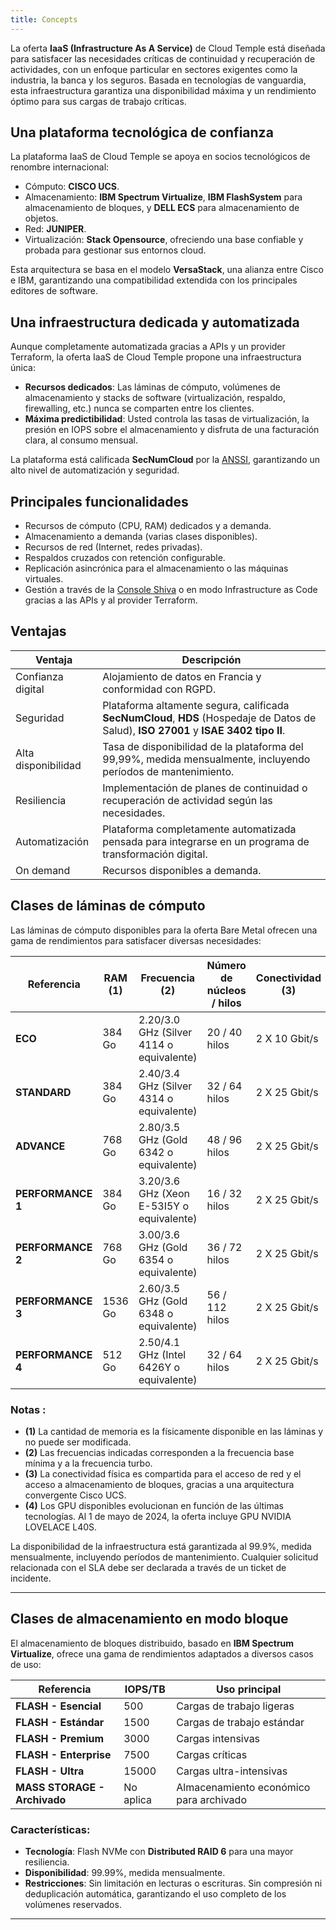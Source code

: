 ```yaml
---
title: Concepts
---
```


La oferta __IaaS (Infrastructure As A Service)__ de Cloud Temple está diseñada para satisfacer las necesidades críticas de continuidad y recuperación de actividades, con un enfoque particular en sectores exigentes como la industria, la banca y los seguros. Basada en tecnologías de vanguardia, esta infraestructura garantiza una disponibilidad máxima y un rendimiento óptimo para sus cargas de trabajo críticas.

## Una plataforma tecnológica de confianza

La plataforma IaaS de Cloud Temple se apoya en socios tecnológicos de renombre internacional:

- Cómputo: **CISCO UCS**.
- Almacenamiento: **IBM Spectrum Virtualize**, **IBM FlashSystem** para almacenamiento de bloques, y **DELL ECS** para almacenamiento de objetos.
- Red: **JUNIPER**.
- Virtualización: **Stack Opensource**, ofreciendo una base confiable y probada para gestionar sus entornos cloud.

Esta arquitectura se basa en el modelo **VersaStack**, una alianza entre Cisco e IBM, garantizando una compatibilidad extendida con los principales editores de software.

## Una infraestructura dedicada y automatizada

Aunque completamente automatizada gracias a APIs y un provider Terraform, la oferta IaaS de Cloud Temple propone una infraestructura única:

- **Recursos dedicados**: Las láminas de cómputo, volúmenes de almacenamiento y stacks de software (virtualización, respaldo, firewalling, etc.) nunca se comparten entre los clientes.
- **Máxima predictibilidad**: Usted controla las tasas de virtualización, la presión en IOPS sobre el almacenamiento y disfruta de una facturación clara, al consumo mensual.

La plataforma está calificada **SecNumCloud** por la [ANSSI](https://www.ssi.gouv.fr/), garantizando un alto nivel de automatización y seguridad.

## Principales funcionalidades

- Recursos de cómputo (CPU, RAM) dedicados y a demanda.
- Almacenamiento a demanda (varias clases disponibles).
- Recursos de red (Internet, redes privadas).
- Respaldos cruzados con retención configurable.
- Replicación asincrónica para el almacenamiento o las máquinas virtuales.
- Gestión a través de la [Console Shiva](../console/console.md) o en modo Infrastructure as Code gracias a las APIs y al provider Terraform.

## Ventajas

| Ventaja            | Descripción                                                                                                  |
|---------------------|-------------------------------------------------------------------------------------------------------------|
| Confianza digital   | Alojamiento de datos en Francia y conformidad con RGPD.                                                     |
| Seguridad           | Plataforma altamente segura, calificada **SecNumCloud**, **HDS** (Hospedaje de Datos de Salud), **ISO 27001** y **ISAE 3402 tipo II**. |
| Alta disponibilidad | Tasa de disponibilidad de la plataforma del 99,99%, medida mensualmente, incluyendo períodos de mantenimiento. |
| Resiliencia         | Implementación de planes de continuidad o recuperación de actividad según las necesidades.                   |
| Automatización      | Plataforma completamente automatizada pensada para integrarse en un programa de transformación digital.      |
| On demand           | Recursos disponibles a demanda.                                                                            |

## Clases de láminas de cómputo

Las láminas de cómputo disponibles para la oferta Bare Metal ofrecen una gama de rendimientos para satisfacer diversas necesidades:

| Referencia             | RAM  __(1)__ | Frecuencia __(2)__                          | Número de núcleos / hilos | Conectividad __(3)__ | GPU __(4)__          |
|------------------------|--------------|---------------------------------------------|---------------------------|----------------------|----------------------|
| **ECO**                | 384 Go       | 2.20/3.0 GHz (Silver 4114 o equivalente)    | 20 / 40 hilos             | 2 X 10 Gbit/s        | -                    |
| **STANDARD**           | 384 Go       | 2.40/3.4 GHz (Silver 4314 o equivalente)    | 32 / 64 hilos             | 2 X 25 Gbit/s        | -                    |
| **ADVANCE**            | 768 Go       | 2.80/3.5 GHz (Gold 6342 o equivalente)      | 48 / 96 hilos             | 2 X 25 Gbit/s        | -                    |
| **PERFORMANCE 1**      | 384 Go       | 3.20/3.6 GHz (Xeon E-53I5Y o equivalente)   | 16 / 32 hilos             | 2 X 25 Gbit/s        | -                    |
| **PERFORMANCE 2**      | 768 Go       | 3.00/3.6 GHz (Gold 6354 o equivalente)      | 36 / 72 hilos             | 2 X 25 Gbit/s        | -                    |
| **PERFORMANCE 3**      | 1536 Go      | 2.60/3.5 GHz (Gold 6348 o equivalente)      | 56 / 112 hilos            | 2 X 25 Gbit/s        | -                    |
| **PERFORMANCE 4**      | 512 Go       | 2.50/4.1 GHz (Intel 6426Y o equivalente)    | 32 / 64 hilos             | 2 X 25 Gbit/s        | 2 x NVIDIA L40S 48Go |

### Notas :
- __(1)__ La cantidad de memoria es la físicamente disponible en las láminas y no puede ser modificada.
- __(2)__ Las frecuencias indicadas corresponden a la frecuencia base mínima y a la frecuencia turbo.
- __(3)__ La conectividad física es compartida para el acceso de red y el acceso a almacenamiento de bloques, gracias a una arquitectura convergente Cisco UCS.
- __(4)__ Los GPU disponibles evolucionan en función de las últimas tecnologías. Al 1 de mayo de 2024, la oferta incluye GPU NVIDIA LOVELACE L40S.

La disponibilidad de la infraestructura está garantizada al 99.9%, medida mensualmente, incluyendo períodos de mantenimiento. Cualquier solicitud relacionada con el SLA debe ser declarada a través de un ticket de incidente.

---

## Clases de almacenamiento en modo bloque

El almacenamiento de bloques distribuido, basado en **IBM Spectrum Virtualize**, ofrece una gama de rendimientos adaptados a diversos casos de uso:

| Referencia                         | IOPS/TB                    | Uso principal                          |
|------------------------------------|----------------------------|----------------------------------------|
| **FLASH - Esencial**               | 500                        | Cargas de trabajo ligeras              |
| **FLASH - Estándar**               | 1500                       | Cargas de trabajo estándar             |
| **FLASH - Premium**                | 3000                       | Cargas intensivas                      |
| **FLASH - Enterprise**             | 7500                       | Cargas críticas                        |
| **FLASH - Ultra**                  | 15000                      | Cargas ultra-intensivas                |
| **MASS STORAGE - Archivado**       | No aplica                  | Almacenamiento económico para archivado |

### Características:
- **Tecnología**: Flash NVMe con **Distributed RAID 6** para una mayor resiliencia.
- **Disponibilidad**: 99.99%, medida mensualmente.
- **Restricciones**: Sin limitación en lecturas o escrituras. Sin compresión ni deduplicación automática, garantizando el uso completo de los volúmenes reservados.

---